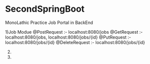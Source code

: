 # SecondSpringBoot

MonoLathic Practice  Job Portal in BackEnd

1)Job Modue
    @PostRequest   :- localhost:8080/jobs
    @GetRequest    :- localhost:8080/jobs,
                      localhost:8080/jobs/{id}
    @PutRequest    :- localhost:8080/jobs/{id}
    @DeleteRequest :- localhost:8080/jobs/{id}
    
 
2)
3)
